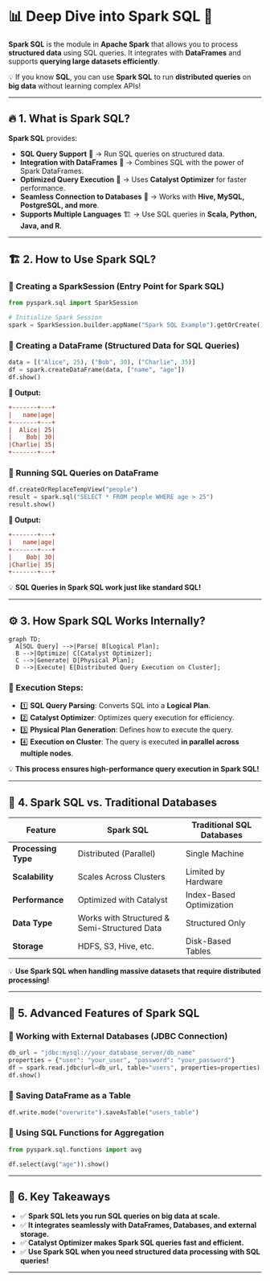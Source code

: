 # 📊 **Deep Dive into Spark SQL** 🚀

**Spark SQL** is the module in **Apache Spark** that allows you to process **structured data** using SQL queries. It integrates with **DataFrames** and supports **querying large datasets efficiently**.

💡 If you know **SQL**, you can use **Spark SQL** to run **distributed queries** on **big data** without learning complex APIs!

---

## 🔥 **1. What is Spark SQL?**

**Spark SQL** provides:

- **SQL Query Support** 📝 → Run SQL queries on structured data.
- **Integration with DataFrames** 🔄 → Combines SQL with the power of Spark DataFrames.
- **Optimized Query Execution** 🚀 → Uses **Catalyst Optimizer** for faster performance.
- **Seamless Connection to Databases** 🔗 → Works with **Hive, MySQL, PostgreSQL, and more**.
- **Supports Multiple Languages** 🏗 → Use SQL queries in **Scala, Python, Java, and R**.

---

## 🏗 **2. How to Use Spark SQL?**

### **🔹 Creating a SparkSession (Entry Point for Spark SQL)**

```python
from pyspark.sql import SparkSession

# Initialize Spark Session
spark = SparkSession.builder.appName("Spark SQL Example").getOrCreate()
```

### **🔹 Creating a DataFrame (Structured Data for SQL Queries)**

```python
data = [("Alice", 25), ("Bob", 30), ("Charlie", 35)]
df = spark.createDataFrame(data, ["name", "age"])
df.show()
```

**🔹 Output:**

```ini
+-------+---+
|   name|age|
+-------+---+
|  Alice| 25|
|    Bob| 30|
|Charlie| 35|
+-------+---+
```

### **🔹 Running SQL Queries on DataFrame**

```python
df.createOrReplaceTempView("people")
result = spark.sql("SELECT * FROM people WHERE age > 25")
result.show()
```

**🔹 Output:**

```ini
+-------+---+
|   name|age|
+-------+---+
|    Bob| 30|
|Charlie| 35|
+-------+---+
```

💡 **SQL Queries in Spark SQL work just like standard SQL!**

---

## ⚙ **3. How Spark SQL Works Internally?**

```mermaid
graph TD;
  A[SQL Query] -->|Parse| B[Logical Plan];
  B -->|Optimize| C[Catalyst Optimizer];
  C -->|Generate| D[Physical Plan];
  D -->|Execute| E[Distributed Query Execution on Cluster];
```

### **🔹 Execution Steps:**

- 1️⃣ **SQL Query Parsing**: Converts SQL into a **Logical Plan**.
- 2️⃣ **Catalyst Optimizer**: Optimizes query execution for efficiency.
- 3️⃣ **Physical Plan Generation**: Defines how to execute the query.
- 4️⃣ **Execution on Cluster**: The query is executed **in parallel across multiple nodes**.

💡 **This process ensures high-performance query execution in Spark SQL!**

---

## 🔄 **4. Spark SQL vs. Traditional Databases**

| Feature             | Spark SQL                                    | Traditional SQL Databases |
| ------------------- | -------------------------------------------- | ------------------------- |
| **Processing Type** | Distributed (Parallel)                       | Single Machine            |
| **Scalability**     | Scales Across Clusters                       | Limited by Hardware       |
| **Performance**     | Optimized with Catalyst                      | Index-Based Optimization  |
| **Data Type**       | Works with Structured & Semi-Structured Data | Structured Only           |
| **Storage**         | HDFS, S3, Hive, etc.                         | Disk-Based Tables         |

💡 **Use Spark SQL when handling massive datasets that require distributed processing!**

---

## 🚀 **5. Advanced Features of Spark SQL**

### **🔹 Working with External Databases (JDBC Connection)**

```python
db_url = "jdbc:mysql://your_database_server/db_name"
properties = {"user": "your_user", "password": "your_password"}
df = spark.read.jdbc(url=db_url, table="users", properties=properties)
df.show()
```

### **🔹 Saving DataFrame as a Table**

```python
df.write.mode("overwrite").saveAsTable("users_table")
```

### **🔹 Using SQL Functions for Aggregation**

```python
from pyspark.sql.functions import avg

df.select(avg("age")).show()
```

---

## 🏁 **6. Key Takeaways**

- ✅ **Spark SQL lets you run SQL queries on big data at scale.**
- ✅ **It integrates seamlessly with DataFrames, Databases, and external storage.**
- ✅ **Catalyst Optimizer makes Spark SQL queries fast and efficient.**
- ✅ **Use Spark SQL when you need structured data processing with SQL queries!**

---
